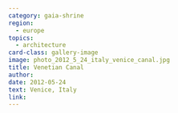 ```yaml
---
category: gaia-shrine
region:
  - europe
topics:
  - architecture
card-class: gallery-image
image: photo_2012_5_24_italy_venice_canal.jpg
title: Venetian Canal
author:
date: 2012-05-24
text: Venice, Italy
link:
---
```

